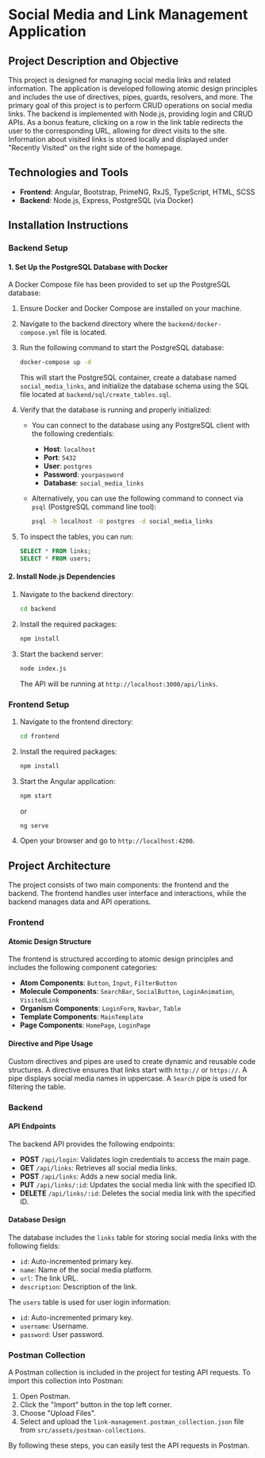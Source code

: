 # Social Media and Link Management Application

## Project Description and Objective
This project is designed for managing social media links and related information. The application is developed following atomic design principles and includes the use of directives, pipes, guards, resolvers, and more. The primary goal of this project is to perform CRUD operations on social media links. The backend is implemented with Node.js, providing login and CRUD APIs. As a bonus feature, clicking on a row in the link table redirects the user to the corresponding URL, allowing for direct visits to the site. Information about visited links is stored locally and displayed under "Recently Visited" on the right side of the homepage.

## Technologies and Tools
- **Frontend**: Angular, Bootstrap, PrimeNG, RxJS, TypeScript, HTML, SCSS
- **Backend**: Node.js, Express, PostgreSQL (via Docker)

## Installation Instructions

### Backend Setup

#### 1. Set Up the PostgreSQL Database with Docker

A Docker Compose file has been provided to set up the PostgreSQL database:

1. Ensure Docker and Docker Compose are installed on your machine.

2. Navigate to the backend directory where the `backend/docker-compose.yml` file is located.

3. Run the following command to start the PostgreSQL database:

    ```bash
    docker-compose up -d
    ```

    This will start the PostgreSQL container, create a database named `social_media_links`, and initialize the database schema using the SQL file located at `backend/sql/create_tables.sql`.

4. Verify that the database is running and properly initialized:

    - You can connect to the database using any PostgreSQL client with the following credentials:
      - **Host**: `localhost`
      - **Port**: `5432`
      - **User**: `postgres`
      - **Password**: `yourpassword`
      - **Database**: `social_media_links`

    - Alternatively, you can use the following command to connect via `psql` (PostgreSQL command line tool):
      ```bash
      psql -h localhost -U postgres -d social_media_links
      ```

5. To inspect the tables, you can run:

    ```sql
    SELECT * FROM links;
    SELECT * FROM users;
    ```

#### 2. Install Node.js Dependencies

1. Navigate to the backend directory:

    ```bash
    cd backend
    ```

2. Install the required packages:

    ```bash
    npm install
    ```

3. Start the backend server:

    ```bash
    node index.js
    ```

    The API will be running at `http://localhost:3000/api/links`.

### Frontend Setup
1. Navigate to the frontend directory:
    ```bash
    cd frontend
    ```

2. Install the required packages:
    ```bash
    npm install
    ```

3. Start the Angular application:
    ```bash
    npm start
    ```
    or
    ```bash
    ng serve
    ```

4. Open your browser and go to `http://localhost:4200`.

## Project Architecture
The project consists of two main components: the frontend and the backend. The frontend handles user interface and interactions, while the backend manages data and API operations.

### Frontend

#### Atomic Design Structure
The frontend is structured according to atomic design principles and includes the following component categories:
- **Atom Components**: `Button`, `Input`, `FilterButton`
- **Molecule Components**: `SearchBar`, `SocialButton`, `LoginAnimation`, `VisitedLink`
- **Organism Components**: `LoginForm`, `Navbar`, `Table`
- **Template Components**: `MainTemplate`
- **Page Components**: `HomePage`, `LoginPage`

#### Directive and Pipe Usage
Custom directives and pipes are used to create dynamic and reusable code structures. A directive ensures that links start with `http://` or `https://`. A pipe displays social media names in uppercase. A `Search` pipe is used for filtering the table.

### Backend

#### API Endpoints
The backend API provides the following endpoints:
- **POST** `/api/login`: Validates login credentials to access the main page.
- **GET** `/api/links`: Retrieves all social media links.
- **POST** `/api/links`: Adds a new social media link.
- **PUT** `/api/links/:id`: Updates the social media link with the specified ID.
- **DELETE** `/api/links/:id`: Deletes the social media link with the specified ID.

#### Database Design
The database includes the `links` table for storing social media links with the following fields:
- `id`: Auto-incremented primary key.
- `name`: Name of the social media platform.
- `url`: The link URL.
- `description`: Description of the link.

The `users` table is used for user login information:
- `id`: Auto-incremented primary key.
- `username`: Username.
- `password`: User password.

### Postman Collection
A Postman collection is included in the project for testing API requests. To import this collection into Postman:
1. Open Postman.
2. Click the "Import" button in the top left corner.
3. Choose "Upload Files".
4. Select and upload the `link-management.postman_collection.json` file from `src/assets/postman-collections`.

By following these steps, you can easily test the API requests in Postman.

